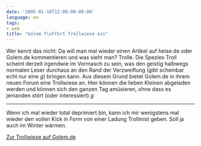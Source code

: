 ```yaml
---
date: '2005-01-16T12:00:00-00:00'
language: en
tags:
- web
title: "Golem f\xFChrt Trollwiese ein"
---
```



Wer kennt das nicht: Da will man mal wieder einen Artikel auf heise.de oder Golem.de kommentieren und was sieht man? Trolle. Die Spezies Troll scheint derzeit irgendwie im Vormasch zu sein, was den geistig halbwegs normalen Leser durchaus an den Rand der Verzweiflung (gibt scheinbar echt nur eine *g*) bringen kann. Aus diesem Grund bietet Golem.de in ihrem neuen Forum eine Trollwiese an. Hier können die lieben Kleinen abgeladen werden und können sich den ganzen Tag amüsieren, ohne dass es jemanden stört (oder interessiert) *g*

-------------------------------



Wenn ich mal wieder total deprimiert bin, kann ich mir wenigstens mal wieder den vollen Kick in Form von einer Ladung Trollmist geben. Soll ja auch im Winter wärmen.



<a href="http://forum.golem.de/list.php?98">Zur Trollwiese auf Golem.de</a>